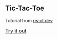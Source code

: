 ## Tic-Tac-Toe

Tutorial from [react.dev](https://react.dev/learn/tutorial-tic-tac-toe)


<font size="3">[Try it out](https://juego-gato.netlify.app/)</font>
